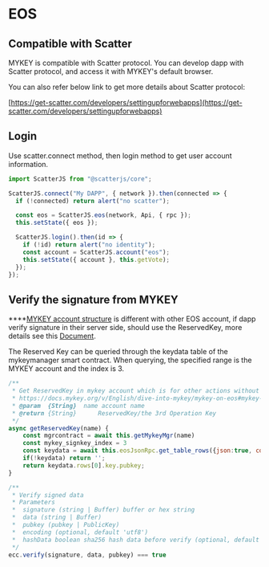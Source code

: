 # EOS

## Compatible with Scatter

MYKEY is compatible with Scatter protocol. You can develop dapp with Scatter protocol, and access it with MYKEY's default browser. 

You can also refer below link to get more details about Scatter protocol:

[https://get-scatter.com/developers/settingupforwebapps](https://get-scatter.com/developers/settingupforwebapps)

## Login

Use scatter.connect method, then login method to get user account information.

```javascript
import ScatterJS from "@scatterjs/core";

ScatterJS.connect("My DAPP", { network }).then(connected => {
  if (!connected) return alert("no scatter");

  const eos = ScatterJS.eos(network, Api, { rpc });
  this.setState({ eos });

  ScatterJS.login().then(id => {
    if (!id) return alert("no identity");
    const account = ScatterJS.account("eos");
    this.setState({ account }, this.getVote);
  });
});
```

## Verify the signature from MYKEY

\*\*\*\*[MYKEY account structure](../../dive-into-mykey/mykey-on-eos.md#mykey-account-structure) is different with other EOS account, if dapp verify signature in their server side, should use the ReservedKey, more details see this [Document](../../dive-into-mykey/mykey-on-eos.md#integrate-eos-dapps-with-mykey).

The Reserved Key can be queried through the keydata table of the mykeymanager smart contract. When querying, the specified range is the MYKEY account and the index is 3.

```javascript
/**
 * Get ReservedKey in mykey account which is for other actions without specific operation keys, details in
 * https://docs.mykey.org/v/English/dive-into-mykey/mykey-on-eos#mykey-account-structure
 * @param  {String}  name account name
 * @return {String}      ReservedKey/the 3rd Operation Key
 */
async getReservedKey(name) {
	const mgrcontract = await this.getMykeyMgr(name)
    const mykey_signkey_index = 3
    const keydata = await this.eosJsonRpc.get_table_rows({json:true, code:mgrcontract, scope:name, table:'keydata', lower_bound: mykey_signkey_index, limit:1})
    if(!keydata) return '';
    return keydata.rows[0].key.pubkey;
}

/**
 * Verify signed data
 * Parameters
 *  signature (string | Buffer) buffer or hex string
 *  data (string | Buffer)
 *  pubkey (pubkey | PublicKey)
 *  encoding (optional, default 'utf8')
 *  hashData boolean sha256 hash data before verify (optional, default true)
 */
ecc.verify(signature, data, pubkey) === true

```

